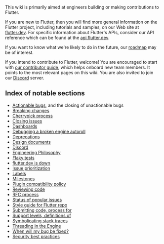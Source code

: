 This wiki is primarily aimed at engineers building or making contributions to Flutter.

If you are new to Flutter, then you will find more general information on the Flutter project, including tutorials and samples, on our Web site at [flutter.dev](https://flutter.dev). For specific information about Flutter's APIs, consider our API reference which can be found at the [api.flutter.dev](https://api.flutter.dev/).

If you want to know what we're likely to do in the future, our [roadmap](./roadmap/Roadmap.md) may be of interest.

If you intend to contribute to Flutter, welcome! You are encouraged to start with [our contributor guide](../CONTRIBUTING.md), which helps onboard new team members. It points to the most relevant pages on this wiki. You are also invited to join our [Discord](./contributing/Chat.md) server.


## Index of notable sections

* [Actionable bugs](./triage/README.md#what-makes-an-issue-actionable), and the closing of unactionable bugs
* [Breaking changes](./contributing/Tree-hygiene.md#handling-breaking-changes)
* [Cherrypick process](./releases/Flutter-Cherrypick-Process.md)
* [Closing issues](./contributing/issue_hygiene/README.md#closing-issues)
* [Dashboards](./infra/Dashboards.md)
* [Debugging a broken engine autoroll](./engine/Debugging-the-engine.md#bisecting-a-roll-failure)
* [Deprecations](./contributing/Tree-hygiene.md#deprecations)
* [Design documents](./contributing/Design-Documents.md)
* [Discord](./contributing/Chat.md)
* [Engineering Philosophy](./contributing/Style-guide-for-Flutter-repo.md#philosophy)
* [Flaky tests](./contributing/issue_hygiene/README.md#flaky-tests)
* [flutter.dev is down](./In-case-of-emergency.md)
* [Issue prioritization](./contributing/issue_hygiene/README.md#priorities)
* [Labels](./contributing/issue_hygiene/README.md#labels)
* [Milestones](./contributing/issue_hygiene/README.md#milestones)
* [Plugin compatibility policy](./contributing/Style-guide-for-Flutter-repo.md#plugin-compatibility)
* [Reviewing code](./contributing/Tree-hygiene.md#getting-a-code-review)
* [RFC process](./contributing/issue_hygiene/README.md#how-to-propose-a-specific-change)
* [Status of popular issues](./contributing/issue_hygiene/Popular-issues.md)
* [Style guide for Flutter repo](./contributing/Style-guide-for-Flutter-repo.md)
* [Submitting code, process for](./contributing/Tree-hygiene.md#overview)
* [Support levels, definitions of](./about/Values.md#support)
* [Symbolicating stack traces](./engine/Crashes.md)
* [Threading in the Engine](./about/The-Engine-architecture.md#threading)
* [When will my bug be fixed?](./contributing/issue_hygiene/README.md#when-will-my-bug-be-fixed)
* [Security best practices](./infra/Security.md#best-practices)
